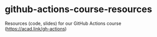 # github-actions-course-resources
Resources (code, slides) for our GitHub Actions course (https://acad.link/gh-actions)
